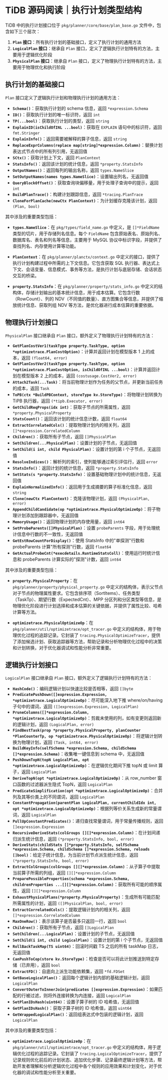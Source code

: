 # TiDB 源码阅读｜执行计划类型结构

TiDB 中的执行计划接口位于 `pkg/planner/core/base/plan_base.go` 文件中，包含如下三个层次：

1. **`Plan` 接口**：所有执行计划的基础接口，定义了执行计划的通用方法
2. **`LogicalPlan` 接口**：继承自 `Plan` 接口，定义了逻辑执行计划特有的方法，主要用于逻辑优化阶段
3. **`PhysicalPlan` 接口**：继承自 `Plan` 接口，定义了物理执行计划特有的方法，主要用于物理优化和执行阶段

## 执行计划的基础接口

`Plan` 接口定义了逻辑执行计划和物理执行计划的通用方法：

- **`Schema()`**：获取执行计划的 schema 信息，返回 `*expression.Schema`
- **`ID()`**：获取执行计划的唯一标识符，返回 `int`
- **`TP(...bool)`**：获取执行计划的类型，返回 `string`
- **`ExplainID(isChildOfINL ...bool)`**：获取在 `EXPLAIN` 语句中的标识符，返回 `fmt.Stringer`
- **`ExplainInfo()`**：返回需要被解释的算子信息，返回 `string`
- **`ReplaceExprColumns(replace map[string]*expression.Column)`**：替换计划表达式节点中的所有列引用，无返回值
- **`SCtx()`**：获取计划上下文，返回 `PlanContext`
- **`StatsInfo()`**：返回该计划的统计信息，返回 `*property.StatsInfo`
- **`OutputNames()`**：返回每列的输出名称，返回 `types.NameSlice`
- **`SetOutputNames(names types.NameSlice)`**：设置输出列名，无返回值
- **`QueryBlockOffset()`**：获取查询块偏移量，用于处理子查询中的提示，返回 `int`
- **`BuildPlanTrace()`**：构建计划跟踪信息，返回 `*tracing.PlanTrace`
- **`CloneForPlanCache(newCtx PlanContext)`**：为计划缓存克隆该计划，返回 `(Plan, bool)`

其中涉及的重要类型包括：

- **`types.NameSlice`**：在 `pkg/types/field_name.go` 中定义，是 `[]*FieldName` 类型的切片，用于存储列名信息。每个 `FieldName` 包含原始表名、原始列名、数据库名、表名和列名等信息，主要用于 MySQL 协议中标识字段，并提供了查找列名、内存使用计算等功能。

- **`PlanContext`**：在 `pkg/planner/planctx/context.go` 中定义的接口，提供了执行计划构建过程中所需的上下文信息。它包含获取 SQL 执行器、表达式上下文、会话变量、信息模式、事务等方法，是执行计划与底层存储、会话状态交互的桥梁。

- **`property.StatsInfo`**：在 `pkg/planner/property/stats_info.go` 中定义的结构体，存储计划输出的基本统计信息，用于成本估算。它包含行数（RowCount）、列的 NDV（不同值的数量）、直方图集合等信息，并提供了缩放统计信息、获取列组 NDV 等方法，是优化器进行成本估算的重要依据。

## 物理执行计划接口

`PhysicalPlan` 接口继承自 `Plan` 接口，额外定义了物理执行计划特有的方法：

- **`GetPlanCostVer1(taskType property.TaskType, option *optimizetrace.PlanCostOption)`**：计算并返回计划在模型版本 1 上的成本，返回 `(float64, error)`
- **`GetPlanCostVer2(taskType property.TaskType, option *optimizetrace.PlanCostOption, isChildOfINL ...bool)`**：计算并返回计划在模型版本 2 上的成本，返回 `(costusage.CostVer2, error)`
- **`Attach2Task(...Task)`**：将当前物理计划作为任务的父节点，并更新当前任务的成本，返回 `Task`
- **`ToPB(ctx *BuildPBContext, storeType kv.StoreType)`**：将物理计划转换为 TiPB 执行器，返回 `(*tipb.Executor, error)`
- **`GetChildReqProps(idx int)`**：获取子节点的所需属性，返回 `*property.PhysicalProperty`
- **`StatsCount()`**：返回该计划的统计信息计数，返回 `float64`
- **`ExtractCorrelatedCols()`**：提取物理计划内的相关列，返回 `[]*expression.CorrelatedColumn`
- **`Children()`**：获取所有子节点，返回 `[]PhysicalPlan`
- **`SetChildren(...PhysicalPlan)`**：设置计划的子节点，无返回值
- **`SetChild(i int, child PhysicalPlan)`**：设置计划的第 i 个子节点，无返回值
- **`ResolveIndices()`**：解析列的索引，使列能够通过索引评估行，返回 `error`
- **`StatsInfo()`**：返回计划的统计信息，返回 `*property.StatsInfo`
- **`SetStats(s *property.StatsInfo)`**：设置基础物理计划中的统计信息，无返回值
- **`ExplainNormalizedInfo()`**：返回用于生成摘要的算子标准化信息，返回 `string`
- **`Clone(newCtx PlanContext)`**：克隆该物理计划，返回 `(PhysicalPlan, error)`
- **`AppendChildCandidate(op *optimizetrace.PhysicalOptimizeOp)`**：将子物理计划添加到跟踪器中，无返回值
- **`MemoryUsage()`**：返回物理计划的内存使用量，返回 `int64`
- **`SetProbeParents([]PhysicalPlan)`**：设置 `probeParents` 字段，用于处理统计信息中行数的不一致性，无返回值
- **`GetEstRowCountForDisplay()`**：使用 StatsInfo 中的"单探测"行数和 probeParents 计算"所有探测"行数，返回 `float64`
- **`GetActualProbeCnt(*execdetails.RuntimeStatsColl)`**：使用运行时统计信息和 probeParents 计算实际的"探测"计数，返回 `int64`

其中涉及的重要类型包括：

- **`property.PhysicalProperty`**：在 `pkg/planner/property/physical_property.go` 中定义的结构体，表示父节点对子节点的物理属性要求。它包含排序项（SortItems）、任务类型（TaskTp）、期望行数（ExpectedCnt）、MPP 分区列和分区类型等信息，是物理优化阶段进行计划选择和成本估算的关键依据，并提供了属性比较、哈希计算等方法。

- **`optimizetrace.PhysicalOptimizeOp`**：在 `pkg/planner/util/optimizetrace/opt_tracer.go` 中定义的结构体，用于物理优化过程的追踪记录。它封装了 `tracing.PhysicalOptimizeTracer`，提供了添加候选计划、获取追踪器等方法，帮助记录和分析物理优化过程中的决策和计划转换，对于优化器调试和性能分析非常重要。

## 逻辑执行计划接口

`LogicalPlan` 接口继承自 `Plan` 接口，额外定义了逻辑执行计划特有的方法：

- **`HashCode()`**：编码逻辑计划以快速比较是否相等，返回 `[]byte`
- **`PredicatePushDown([]expression.Expression, *optimizetrace.LogicalOptimizeOp)`**：尽可能深入地下推 where/on/having 子句中的谓词，返回 `([]expression.Expression, LogicalPlan)`
- **`PruneColumns([]*expression.Column, *optimizetrace.LogicalOptimizeOp)`**：剪裁未使用的列，如有变更则返回新的逻辑计划，返回 `(LogicalPlan, error)`
- **`FindBestTask(prop *property.PhysicalProperty, planCounter *PlanCounterTp, op *optimizetrace.PhysicalOptimizeOp)`**：将逻辑计划转换为物理计划，返回 `(Task, int64, error)`
- **`BuildKeyInfo(selfSchema *expression.Schema, childSchema []*expression.Schema)`**：收集唯一键信息到 schema 中，无返回值
- **`PushDownTopN(topN LogicalPlan, opt *optimizetrace.LogicalOptimizeOp)`**：在逻辑优化期间下推 topN 或 limit 算子，返回 `LogicalPlan`
- **`DeriveTopN(opt *optimizetrace.LogicalOptimizeOp)`**：从 row_number 窗口函数的过滤器派生隐式 TopN，返回 `LogicalPlan`
- **`PredicateSimplification(opt *optimizetrace.LogicalOptimizeOp)`**：合并列及其等价类上的不同谓词，返回 `LogicalPlan`
- **`ConstantPropagation(parentPlan LogicalPlan, currentChildIdx int, opt *optimizetrace.LogicalOptimizeOp)`**：根据列等价关系生成新的常量谓词，返回 `LogicalPlan`
- **`PullUpConstantPredicates()`**：递归查找常量谓词，用于常量传播规则，返回 `[]expression.Expression`
- **`RecursiveDeriveStats(colGroups [][]*expression.Column)`**：在计划间递归派生统计信息，返回 `(*property.StatsInfo, bool, error)`
- **`DeriveStats(childStats []*property.StatsInfo, selfSchema *expression.Schema, childSchema []*expression.Schema, reloads []bool)`**：给定子统计信息，为当前计划节点派生统计信息，返回 `(*property.StatsInfo, bool, error)`
- **`ExtractColGroups(colGroups [][]*expression.Column)`**：从子算子中提取当前算子所需的列组，返回 `[][]*expression.Column`
- **`PreparePossibleProperties(schema *expression.Schema, childrenProperties ...[][]*expression.Column)`**：获取所有可能的顺序属性，返回 `[][]*expression.Column`
- **`ExhaustPhysicalPlans(*property.PhysicalProperty)`**：生成所有可能匹配所需属性的计划，返回 `([]PhysicalPlan, bool, error)`
- **`ExtractCorrelatedCols()`**：提取逻辑计划内的相关列，返回 `[]*expression.CorrelatedColumn`
- **`MaxOneRow()`**：表示该算子是否最多只返回一行，返回 `bool`
- **`Children()`**：获取所有子节点，返回 `[]LogicalPlan`
- **`SetChildren(...LogicalPlan)`**：设置计划的子节点，无返回值
- **`SetChild(i int, child LogicalPlan)`**：设置计划的第 i 个子节点，无返回值
- **`RollBackTaskMap(TS uint64)`**：回滚时间戳 TS 之后的所有 taskMap 日志，无返回值
- **`CanPushToCop(store kv.StoreType)`**：检查是否可以将此计划推送到特定存储（已弃用），返回 `bool`
- **`ExtractFD()`**：自底向上派生功能依赖集，返回 `*fd.FDSet`
- **`GetBaseLogicalPlan()`**：返回每个逻辑计划内部的基础逻辑计划，返回 `LogicalPlan`
- **`ConvertOuterToInnerJoin(predicates []expression.Expression)`**：如果匹配的行被过滤，则将外连接转换为内连接，返回 `LogicalPlan`
- **`SetPlanIDsHash(uint64)`**：设置子算子树的 ID 哈希值，无返回值
- **`GetPlanIDsHash()`**：获取子算子树的 ID 哈希值，返回 `uint64`
- **`GetWrappedLogicalPlan()`**：返回组表达式中包装的逻辑计划，返回 `LogicalPlan`

其中涉及的重要类型包括：

- **`optimizetrace.LogicalOptimizeOp`**：在 `pkg/planner/util/optimizetrace/opt_tracer.go` 中定义的结构体，用于逻辑优化过程的追踪记录。它封装了 `tracing.LogicalOptimizeTracer`，提供了记录规则优化前后的计划状态、追加优化步骤、记录最终逻辑计划等方法，帮助开发者理解和分析逻辑优化过程中各个规则的应用效果和计划变化，对于优化器的调试和性能分析至关重要。
